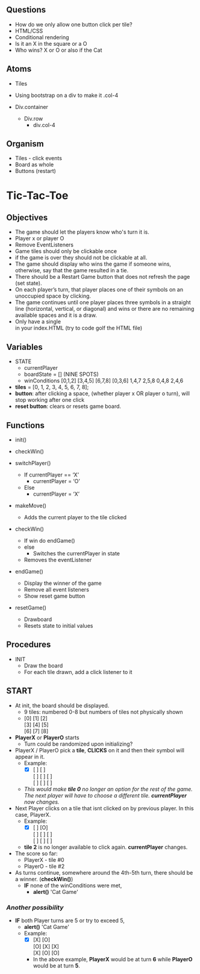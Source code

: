 ## Questions
 * How do we only allow one button click per tile? 
 * HTML/CSS
 * Conditional rendering
 * Is it an X in the square or a O
 * Who wins? X or O or also if the Cat

## Atoms
 * Tiles
 * Using bootstrap on a div to make it .col-4

 * Div.container
	* Div.row
		* div.col-4

## Organism
 * Tiles - click events
 * Board as whole
 * Buttons (restart)
# Tic-Tac-Toe

## Objectives
* The game should let the players know who's turn it is.
* Player x or player O
* Remove EventListeners
* Game tiles should only be clickable once
* if the game is over they should not be clickable at all.
* The game should display who wins the game if someone wins, otherwise, say that the game resulted in a tie.
* There should be a Restart Game button that does not refresh the page (set state).
* On each player’s turn, that player places one of their symbols on an unoccupied space by clicking.
* The game continues until one player places three symbols in a straight line (horizontal, vertical, or diagonal) and wins or there are no remaining available spaces and it is a draw.
* Only have a single <div id="app"></div> in your index.HTML (try to code golf the HTML file)


## Variables
* STATE 
	- currentPlayer
	- boardState = [] (NINE SPOTS)
	- winConditions
		[0,1,2]
		[3,4,5]
		[6,7,8]
	[0,3,6]
		1,4,7
		2,5,8
		0,4,8
		2,4,6
* **tiles** = [0, 1, 2, 3, 4, 5, 6, 7, 8];
* **button**: after clicking a space, (whether player x OR player o turn), will stop working after one click
* **reset button**: clears or resets game board. 

## Functions
- init()
- checkWin()
- switchPlayer()
    * If currentPlayer == ‘X’
        - currentPlayer = ‘O’
    * Else
        - currentPlayer = ‘X’
- makeMove()
    * Adds the current player to the tile clicked
- checkWin()
    * If win do endGame()
    * else
        * Switches the currentPlayer in state
    - Removes the eventListener
- endGame()
    * Display the winner of the game
    - Remove all event listeners
    * Show reset game button

- resetGame()
    * Drawboard
    - Resets state to initial values
## Procedures

- INIT
	* Draw the board
	* For each tile drawn, add a click listener to it


## START
- At init, the board should be displayed.
    - 9 tiles: numbered 0-8 but numbers of tiles not physically shown
    - [0] [1] [2]<br> [3] [4] [5]<br> [6] [7] [8]  
- **PlayerX** or **PlayerO** starts
    * Turn could be randomized upon initializing?
- PlayerX / PlayerO pick a **tile**, **CLICKS** on it and then their symbol will appear in it.
    * Example: 
        * [X] [ ] [ ]<br> [ ] [ ] [ ]<br> [ ] [ ] [ ]
    * *This would make **tile 0** no longer an option for the rest of the game. The next player will have to choose a different tile. **currentPlayer** now changes.*
- Next Player clicks on a tile that isnt clicked on by previous player. In this case, PlayerX.
    * Example:
        * [X] [ ] [O]<br> [ ] [ ] [ ]<br> [ ] [ ] [ ]
    * **tile 2** is no longer available to click again. **currentPlayer** changes.
- The score so far:
    * PlayerX - tile #0
    * PlayerO - tile #2
- As turns continue, somewhere around the 4th-5th turn, there should be a winner. (**checkWin()**)
    * **IF** none of the winConditions were met,
        - **alert()** 'Cat Game'
### *Another possibility*
- **IF** both Player turns are 5 or try to exceed 5,
    * **alert()** 'Cat Game'
    * Example: 
        * [X] [X] [O]<br> [O] [X] [X]<br> [X] [O] [O]
        * In the above example, **PlayerX** would be at turn **6** while **PlayerO** would be at turn **5**.


